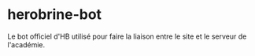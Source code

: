 # herobrine-bot
Le bot officiel d'HB utilisé pour faire la liaison entre le site et le serveur de l'académie.
